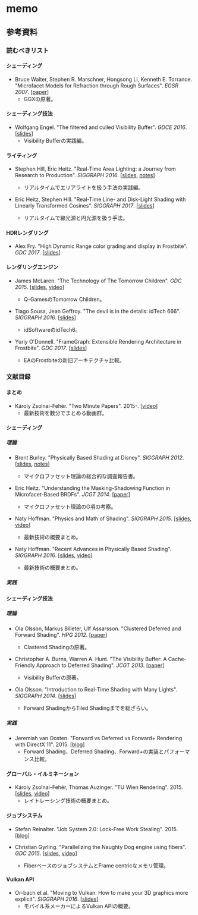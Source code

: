 # memo

## 参考資料

<!-- 書式: 著者1, 著者2, 著者3. タイトル. 発表媒体名(Youtubeやブログでは省略). [paper, slides, notes, video] -->

### 読むべきリスト

#### シェーディング

- Bruce Walter, Stephen R. Marschner, Hongsong Li, Kenneth E. Torrance. "Microfacet Models for Refraction through Rough Surfaces". *EGSR 2007*. [[paper](http://fumufumu.q-games.com/archives/TheTechnologyOfTomorrowsChildrenFinal.pdf)]
    - GGXの原著。

#### シェーディング技法

- Wolfgang Engel. "The filtered and culled Visibility Buffer". *GDCE 2016*. [[slides](http://www.conffx.com/Visibility_Buffer_GDCE.pdf)]
    - Visibility Bufferの実践編。

#### ライティング

- Stephen Hill, Eric Heitz. "Real-Time Area Lighting: a Journey from Research to Production". *SIGGRAPH 2016*. [[slides](http://advances.realtimerendering.com/s2016/s2016_ltc_rnd.pdf), [notes](http://advances.realtimerendering.com/s2016/s2016_ltc_fresnel.pdf)]
    - リアルタイムでエリアライトを扱う手法の実践編。

- Eric Heitz, Stephen Hill. "Real-Time Line- and Disk-Light Shading with Linearly Transformed Cosines". *SIGGRAPH 2017*. [[slides](http://blog.selfshadow.com/publications/s2017-shading-course/heitz/s2017_pbs_ltc_lines_disks.pdf)]
    - リアルタイムで線光源と円光源を扱う手法。

#### HDRレンダリング

- Alex Fry. "High Dynamic Range color grading and display in Frostbite". *GDC 2017*. [[slides](http://www.gdcvault.com/play/1024466/High-Dynamic-Range-Color-Grading)]

#### レンダリングエンジン

- James McLaren. "The Technology of The Tomorrow Children". *GDC 2015*. [[slides](http://fumufumu.q-games.com/archives/TheTechnologyOfTomorrowsChildrenFinal.pdf), [video](http://www.gdcvault.com/play/1022428/The-Technology-of-The-Tomorrow)]
    - Q-GamesのTomorrow Children。

- Tiago Sousa, Jean Geffroy. "The devil is in the details: idTech 666". *SIGGRAPH 2016*. [[slides](http://advances.realtimerendering.com/s2016/Siggraph2016_idTech6.pdf)]
    - idSoftwareのidTech6。

- Yuriy O'Donnell. "FrameGraph: Extensible Rendering Architecture in Frostbite". *GDC 2017*. [[slides](http://www.gdcvault.com/play/1024612/FrameGraph-Extensible-Rendering-Architecture-in)]
    - EAのFrostbiteの新旧アーキテクチャ比較。

### 文献目録

#### まとめ

- Károly Zsolnai-Fehér. "Two Minute Papers". 2015-. [[video](https://www.youtube.com/channel/UCbfYPyITQ-7l4upoX8nvctg)]
    - 最新技術を数分でまとめる動画群。

#### シェーディング

##### 理論

- Brent Burley. "Physically Based Shading at Disney". *SIGGRAPH 2012*. [[slides](http://blog.selfshadow.com/publications/s2012-shading-course/burley/s2012_pbs_disney_brdf_slides_v2.pdf), [notes](http://blog.selfshadow.com/publications/s2012-shading-course/burley/s2012_pbs_disney_brdf_notes_v3.pdf)]
    - マイクロファセット理論の総合的な調査報告書。

- Eric Heitz. "Understanding the Masking-Shadowing Function
in Microfacet-Based BRDFs". *JCGT 2014*.
 [[paper](http://jcgt.org/published/0003/02/03/paper.pdf)]
    - マイクロファセット理論のG項の考察。

- Naty Hoffman. "Physics and Math of Shading". *SIGGRAPH 2015*. [[slides](http://blog.selfshadow.com/publications/s2015-shading-course/hoffman/s2015_pbs_physics_math_slides.pdf), [video](https://www.youtube.com/watch?v=j-A0mwsJRmk)]
    - 最新技術の概要まとめ。

- Naty Hoffman. "Recent Advances in Physically Based Shading". *SIGGRAPH 2016*. [[slides](http://blog.selfshadow.com/publications/s2016-shading-course/hoffman/s2016_pbs_recent_advances_v2.pdf), [video](https://www.youtube.com/watch?v=zs0oYjwjNEo)]
    - 最新技術の概要まとめ。

##### 実践



#### シェーディング技法

##### 理論

- Ola Olsson, Markus Billeter, Ulf Assarsson. "Clustered Deferred and Forward Shading". *HPG 2012*. [[paper](http://efficientshading.com/wp-content/uploads/clustered_shading_preprint.pdf)]
    - Clastered Shadingの原著。

- Christopher A. Burns, Warren A. Hunt. "The Visibility Buffer: A Cache-Friendly Approach to Deferred Shading". *JCGT 2013*. [[paper](http://jcgt.org/published/0002/02/04/)]
    - Visibility Bufferの原著。

- Ola Olsson. "Introduction to Real-Time Shading with Many Lights". *SIGGRAPH 2014*. [[slides](http://efficientshading.com/wordpress/wp-content/uploads/sa_2014_intro.pdf)]
    - Forward ShadingからTiled Shadingまでを総ざらい。

##### 実践

- Jeremiah van Oosten. "Forward vs Deferred vs Forward+ Rendering with DirectX 11". 2015. [[blog](https://www.3dgep.com/forward-plus/)]
    - Forward Shading、Deferred Shading、Forward+の実装とパフォーマンス比較。

#### グローバル・イルミネーション

- Károly Zsolnai-Fehér, Thomas Auzinger. "TU Wien Rendering". 2015. [[slides](https://www.cg.tuwien.ac.at/courses/Rendering/VU.SS2017.html), [video](https://www.youtube.com/watch?v=pjc1QAI6zS0)]
    - レイトレーシング技術の概要まとめ。

#### ジョブシステム

- Stefan Reinalter. "Job System 2.0: Lock-Free Work Stealing". 2015. [[blog](https://blog.molecular-matters.com/2015/08/24/job-system-2-0-lock-free-work-stealing-part-1-basics/)]

- Christian Gyrling. "Parallelizing the Naughty Dog engine using fibers". *GDC 2015*. [[slides](http://www.gdcvault.com/play/1022187/Parallelizing-the-Naughty-Dog-Engine), [video](http://www.gdcvault.com/play/1022186/Parallelizing-the-Naughty-Dog-Engine)]
    - FiberベースのジョブシステムとFrame centricなメモリ管理。

#### Vulkan API

- Or-bach et al. "Moving to Vulkan: How to make your 3D graphics more explicit". *SIGGRAPH 2016*. [[slides](https://www.khronos.org/assets/uploads/developers/library/2016-uk-chapter-moving-to-vulkan/Moving-to-Vulkan_Khronos-UK_May16.pdf)]
    - モバイル系メーカーによるVulkan APIの概要。
